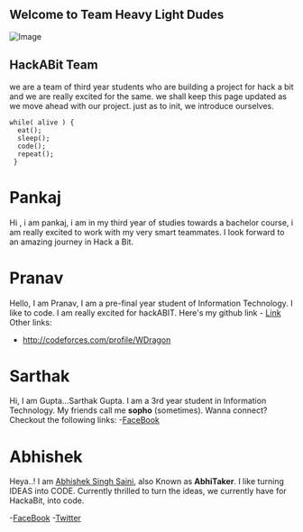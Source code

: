 ## Welcome to Team Heavy Light Dudes

<!--You can use the [editor on GitHub](https://github.com/736f6e6f726f7573/Team-journey/edit/gh-pages/README.md) to maintain and preview the content for your website in Markdown files.
-->


![Image](https://techcrunch.com/wp-content/uploads/2015/04/codecode.jpg?w=730&crop=1)

## HackABit Team

we are a team of third year students who are building a project for hack a bit and we are really excited for the same.
we shall keep this page updated as we move ahead with our project.
just as to init, we introduce ourselves.

```
while( alive ) {
  eat();
  sleep();
  code();
  repeat();
 }

```
# Pankaj 
Hi , i am pankaj, i am in my third year of studies towards a bachelor course, i am really excited to work with my very smart teammates.
I look forward to an amazing journey in Hack a Bit.

# Pranav

Hello, I am Pranav, I am a pre-final year student of Information Technology. I like to code. I am really excited for hackABIT.
Here's my github link - [Link](https://github.com/pranavraj219/)
Other links:
- http://codeforces.com/profile/WDragon

# Sarthak
Hi, I am Gupta...Sarthak Gupta. I am a 3rd year student in Information Technology. My friends call me **sopho** (sometimes).
Wanna connect? Checkout the following links:
-[FaceBook](https://www.facebook.com/sarthakgupta072)

# Abhishek

Heya..! I am [Abhishek Singh Saini](https://github.com/AbhiTaker), also Known as **AbhiTaker**. I like turning IDEAS into CODE. Currently thrilled to turn the ideas, we currently have for HackaBit, into code.

-[FaceBook](https://www.facebook.com/Abhitaker4)
-[Twitter](https://twitter.com/abhi_taker)

